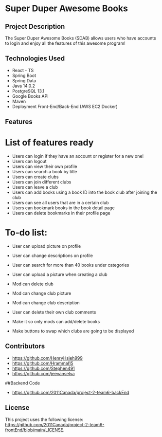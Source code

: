 # Super Duper Awesome Books
## Project Description

The Super Duper Awesome Books (SDAB) allows users who have accounts to login and enjoy all the features of this awesome program!

## Technologies Used

* React - TS
* Spring Boot
* Spring Data
* Java 14.0.2
* PostgreSQL 13.1
* Google Books API
* Maven
* Deployment Front-End/Back-End (AWS EC2 Docker)


## Features

# List of features ready
* Users can login if they have an account or register for a new one!
* Users can logout
* Users can view their own profile
* Users can search a book by title
* Users can create clubs
* Users can join different clubs
* Users can leave a club
* Users can add books using a book ID into the book club after joining the club
* Users can see all users that are in a certain club
* Users can bookmark books in the book detail page
* Users can delete bookmarks in their profile page 

# To-do list:
* User can upload picture on profile
* User can change descriptions on profile
* User can search for more than 40 books under categories
* User can upload a picture when creating a club

* Mod can delete club
* Mod can change club picture
* Mod can change club description
* User can delete their own club comments
* Make it so only mods can add/delete books

* Make buttons to swap which clubs are going to be displayed

## Contributors

* [<https://github.com/HenryHsieh999>](<https://github.com/HenryHsieh999>)
* [<https://github.com/Hrammal15>](<https://github.com/Hrammal15>)
* [<https://github.com/Stephen491>](<https://github.com/Stephen491>)
* [<https://github.com/jeevanselva>](<https://github.com/jeevanselva>)

##Backend Code
* [<https://github.com/2011Canada/project-2-team6-backEnd>](<https://github.com/2011Canada/project-2-team6-backEnd>)


## License

This project uses the following license: [<https://github.com/2011Canada/project-2-team6-frontEnd/blob/main/LICENSE>](<https://github.com/2011Canada/project-2-team6-frontEnd/blob/main/LICENSE>).
